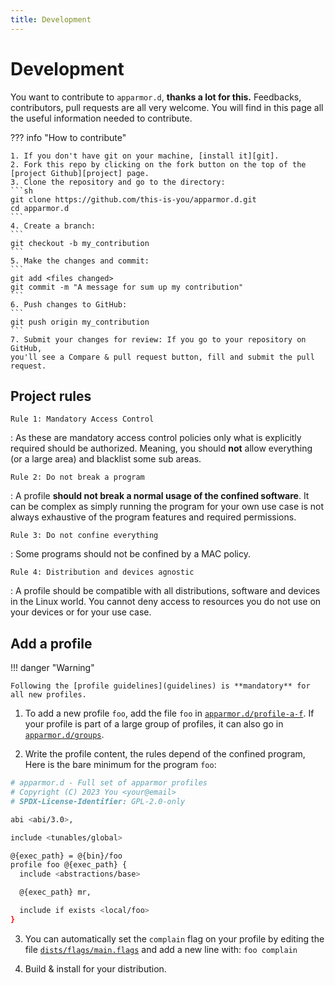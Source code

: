 ```yaml
---
title: Development
---
```


# Development

You want to contribute to `apparmor.d`, **thanks a lot for this.** Feedbacks, contributors, pull requests are all very welcome. You will find in this page all the useful information needed to contribute.

??? info "How to contribute"

    1. If you don't have git on your machine, [install it][git].
    2. Fork this repo by clicking on the fork button on the top of the [project Github][project] page.
    3. Clone the repository and go to the directory:
    ```sh
    git clone https://github.com/this-is-you/apparmor.d.git
    cd apparmor.d
    ```
    4. Create a branch:
    ```
    git checkout -b my_contribution
    ```
    5. Make the changes and commit:
    ```
    git add <files changed>
    git commit -m "A message for sum up my contribution"
    ```
    6. Push changes to GitHub:
    ```
    git push origin my_contribution
    ```
    7. Submit your changes for review: If you go to your repository on GitHub,
    you'll see a Compare & pull request button, fill and submit the pull request.


## Project rules

`Rule 1: Mandatory Access Control`

:   As these are mandatory access control policies only what is explicitly required
    should be authorized. Meaning, you should **not** allow everything (or a large area)
    and blacklist some sub areas.

`Rule 2: Do not break a program`

:   A profile **should not break a normal usage of the confined software**. It can
    be complex as simply running the program for your own use case is not always
    exhaustive of the program features and required permissions.

`Rule 3: Do not confine everything`

:   Some programs should not be confined by a MAC policy.

`Rule 4: Distribution and devices agnostic`

:   A profile should be compatible with all distributions, software and devices
    in the Linux world. You cannot deny access to resources you do not use on
    your devices or for your use case.


## Add a profile

!!! danger "Warning"

    Following the [profile guidelines](guidelines) is **mandatory** for all new profiles.


1. To add a new profile `foo`, add the file `foo` in [`apparmor.d/profile-a-f`][profiles-a-f]. 
   If your profile is part of a large group of profiles, it can also go in
   [`apparmor.d/groups`][groups].

2. Write the profile content, the rules depend of the confined program,
   Here is the bare minimum for the program `foo`:
``` sh
# apparmor.d - Full set of apparmor profiles
# Copyright (C) 2023 You <your@email>
# SPDX-License-Identifier: GPL-2.0-only

abi <abi/3.0>,

include <tunables/global>

@{exec_path} = @{bin}/foo
profile foo @{exec_path} {
  include <abstractions/base>

  @{exec_path} mr,

  include if exists <local/foo>
}
```


3. You can automatically set the `complain` flag on your profile by editing the file [`dists/flags/main.flags`][flags] and add a new line with: `foo complain`

4. Build & install for your distribution.


[git]: https://help.github.com/articles/set-up-git/
[project]: https://github.com/roddhjav/apparmor.d

[flags]: https://github.com/roddhjav/apparmor.d/blob/main/dists/flags/main.flags
[profiles-a-f]: https://github.com/roddhjav/apparmor.d/blob/main/apparmor.d/profiles-a-f
[groups]: https://github.com/roddhjav/apparmor.d/blob/main/apparmor.d/groups
